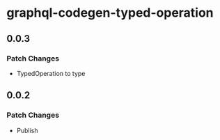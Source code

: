 # graphql-codegen-typed-operation

## 0.0.3

### Patch Changes

- TypedOperation to type

## 0.0.2

### Patch Changes

- Publish
